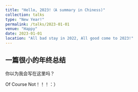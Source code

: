 ```yaml
---
title: "Hello, 2023!（A summary in Chiness)"
collection: talks
type: "New Year!"
permalink: /talks/2023-01-01
venue: "Happy"
date: 2023-01-01
location: "All bad stay in 2022, All good come to 2023!"
---
```


## 一篇很小的年终总结


你以为我会写在这里吗？

Of Course Not！！！：）

